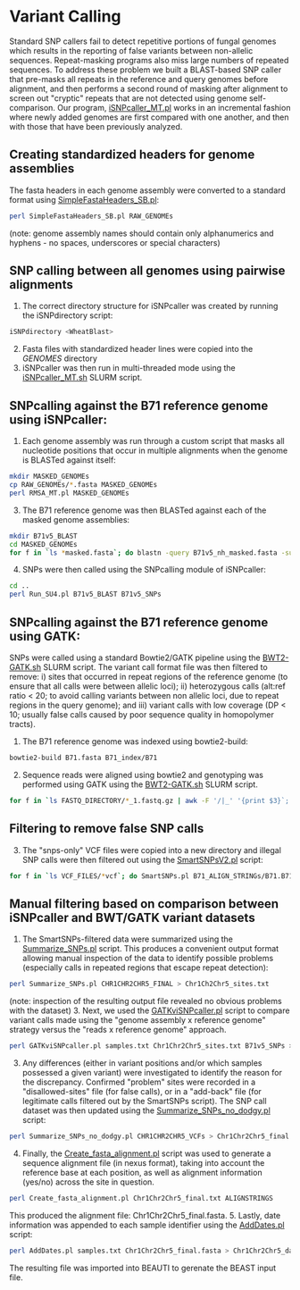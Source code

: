 # Variant Calling
Standard SNP callers fail to detect repetitive portions of fungal genomes which results in the reporting of false variants between non-allelic sequences. Repeat-masking programs also miss large numbers of repeated sequences. To address these problem we built a BLAST-based SNP caller that pre-masks  all repeats in the reference and query genomes before alignment, and then performs a second round of masking after alignment to screen out "cryptic" repeats that are not detected using genome self-comparison. Our program, [iSNPcaller_MT.pl](/scripts/pairwiseVariantCalling/iSNPcaller_MT.pl) works in an incremental fashion where newly added genomes are first compared with one another, and then with those that have been previously analyzed.

## Creating standardized headers for genome assemblies

The fasta headers in each genome assembly were converted to a standard format using [SimpleFastaHeaders_SB.pl](/scripts/pairwiseVariantCalling/SimpleFastaHeaders_SB.pl):
```bash
perl SimpleFastaHeaders_SB.pl RAW_GENOMEs
```
(note: genome assembly names should contain only alphanumerics and hyphens - no spaces, underscores or special characters)

## SNP calling between all genomes using pairwise alignments

1. The correct directory structure for iSNPcaller was created by running the iSNPdirectory script:
```bash
iSNPdirectory <WheatBlast>
```
2. Fasta files with standardized header lines were copied into the *GENOMES* directory
3. iSNPcaller was then run in multi-threaded mode using the [iSNPcaller_MT.sh](/scripts/pairwiseVariantCalling/iSNPcaller_MT.sh) SLURM script.

## SNPcalling against the B71 reference genome using iSNPcaller:

1. Each genome assembly was run through a custom script that masks all nucleotide positions that occur in multiple alignments when the genome is BLASTed against itself:
```bash
mkdir MASKED_GENOMEs
cp RAW_GENOMEs/*.fasta MASKED_GENOMEs
perl RMSA_MT.pl MASKED_GENOMEs
```
3. The B71 reference genome was then BLASTed against each of the masked genome assemblies:
```bash
mkdir B71v5_BLAST
cd MASKED_GENOMEs
for f in `ls *masked.fasta`; do blastn -query B71v5_nh_masked.fasta -subject $f -evalue 1e-20 -max_target_seqs 2000 -outfmt '6 qseqid sseqid qstart qend sstart send btop' > ../B71v5_BLAST/B71v5.$f.BLAST; done
```
4. SNPs were then called using the SNPcalling module of iSNPcaller:
```bash
cd ..
perl Run_SU4.pl B71v5_BLAST B71v5_SNPs
```
## SNPcalling against the B71 reference genome using GATK:
SNPs were called using a standard Bowtie2/GATK pipeline using the [BWT2-GATK.sh](/scripts/bowtieGATK/BWT2-GATK.sh) SLURM script. The variant call format file was then filtered to remove: i) sites that occurred in repeat regions of the reference genome (to ensure that all calls were between allelic loci); ii) heterozygous calls (alt:ref ratio < 20; to avoid calling variants between non allelic loci, due to repeat regions in the query genome); and iii) variant calls with low coverage (DP < 10; usually false calls caused by poor sequence quality in homopolymer tracts).

1. The B71 reference genome was indexed using bowtie2-build:
```bash
bowtie2-build B71.fasta B71_index/B71
```
2. Sequence reads were aligned using bowtie2 and genotyping was performed using GATK using the [BWT2-GATK.sh](/scripts/bowtieGATK/BWT2-GATK.sh) SLURM script.
```bash
for f in `ls FASTQ_DIRECTORY/*_1.fastq.gz | awk -F '/|_' '{print $3}`; do sbatch BWT2-GATK.sh B71.fasta FASTQ_DIRECTORY $f; done
```
## Filtering to remove false SNP calls
3. The "snps-only" VCF files were copied into a new directory and illegal SNP calls were then filtered out using the [SmartSNPsV2.pl](/scripts/bowtieGATK/SmartSNPsV2.pl) script:
```bash
for f in `ls VCF_FILES/*vcf`; do SmartSNPs.pl B71_ALIGN_STRINGs/B71.B71_alignments $f 20 10; done   # alt:ref ratio >= 20; read coverage >= 10
```

## Manual filtering based on comparison between iSNPcaller and BWT/GATK variant datasets
1. The SmartSNPs-filtered data were summarized using the [Summarize_SNPs.pl](/scripts/bowtieGATK/Summarize_SNPs.pl) script. This produces a convenient output format allowing manual inspection of the data to identify possible problems (especially calls in repeated regions that escape repeat detection):
```bash
perl Summarize_SNPs.pl CHR1CHR2CHR5_FINAL > Chr1Ch2Chr5_sites.txt
```
(note: inspection of the resulting output file revealed no obvious problems with the dataset)
3. Next, we used the [GATKviSNPcaller.pl](/scripts/bowtieGATK/GATKviSNPcaller.pl) script to compare variant calls made using the  "genome assembly x reference genome" strategy versus the "reads x reference genome" approach.
```bash
perl GATKviSNPcaller.pl samples.txt Chr1Chr2Chr5_sites.txt B71v5_SNPs > Chr1Chr2Chr5_GATKviSNPs.txt
```
3.   Any differences (either in variant positions and/or which samples possessed a given variant) were investigated to identify the reason for the discrepancy. Confirmed "problem" sites were recorded in a "disallowed-sites" file (for false calls), or in a "add-back" file (for legitimate calls filtered out by the SmartSNPs script). The SNP call dataset was then updated using the [Summarize_SNPs_no_dodgy.pl](/scripts/bowtieGATK/Summarize_SNPs_no_dodgy.pl) script:
```bash
perl Summarize_SNPs_no_dodgy.pl CHR1CHR2CHR5_VCFs > Chr1Chr2Chr5_final.txt
```
4. Finally, the [Create_fasta_alignment.pl](Create_fasta_alignment.pl) script was used to generate a sequence alignment file (in nexus format), taking into account the reference base at each position, as well as alignment information (yes/no) across the site in question.
```bash
perl Create_fasta_alignment.pl Chr1Chr2Chr5_final.txt ALIGNSTRINGS
```
This produced the alignment file: Chr1Chr2Chr5_final.fasta.
5. Lastly, date information was appended to each sample identifier using the [AddDates.pl](/scripts/AddDates.pl) script:
```bash
perl AddDates.pl samples.txt Chr1Chr2Chr5_final.fasta > Chr1Chr2Chr5_dated.fasta
```
The resulting file was imported into BEAUTI to gerenate the BEAST input file.
